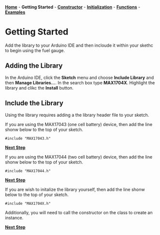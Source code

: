 [**Home**](https://porrey.github.io/max1704x) -
**Getting Started** -
[**Constructor**](https://porrey.github.io/max1704x/constructor) -
[**Initialization**](https://porrey.github.io/max1704x/initialization) -
[**Functions**](https://porrey.github.io/max1704x/functions) -
[**Examples**](https://porrey.github.io/max1704x/examples)
# Getting Started
Add the library to your Arduino IDE and then incloude it within your skethc to begin using the fuel gauge.

## Adding the Library
In the Arduino IDE, click the **Sketch** menu and choose **Include Library** and then **Manage Libraries...**. In the search box type **MAX1704X**. Highlight the library and clikc the **Install** button.
## Include the Library
Using the library requires adding a the library header file to your sketch.

If you are using the MAX17043 (one cell battery) device, then add the line shonw below to the top of your sketch.

`#include "MAX17043.h"`

[**Next Step**](https://porrey.github.io/max1704x/initialization)

If you are using the MAX17044 (two cell battery) device, then add the line shonw below to the top of your sketch.

`#include "MAX17044.h"`

[**Next Step**](https://porrey.github.io/max1704x/initialization)

If you are wish to initalize the library yourself, then add the line shonw below to the top of your sketch.

`#include "MAX1704X.h"`

Additionally, you will need to call the constructor on the class to create an instance.

[**Next Step**](https://porrey.github.io/max1704x/constructor)